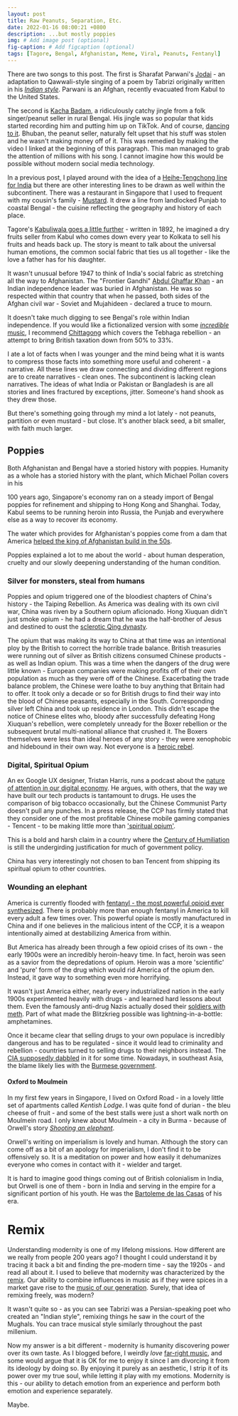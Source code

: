 ```yaml
---
layout: post
title: Raw Peanuts, Separation, Etc.
date: 2022-01-16 08:00:21 +0800
description: ...but mostly poppies
img: # Add image post (optional)
fig-caption: # Add figcaption (optional)
tags: [Tagore, Bengal, Afghanistan, Meme, Viral, Peanuts, Fentanyl]
---
```


There are two songs to this post. The first is Sharafat Parwani's [Jodai](https://www.youtube.com/watch?v=pmbw4KEG90Q) - an adaptation to Qawwali-style singing of a poem by Tabrizi originally written in his [_Indian style_](https://en.wikipedia.org/wiki/Saib_Tabrizi#Travels_abroad). Parwani is an Afghan, recently evacuated from Kabul to the United States.

The second is [Kacha Badam](https://www.youtube.com/watch?v=58CNG2IBnvw), a ridiculously catchy jingle from a folk singer/peanut seller in rural Bengal. His jingle was so popular that kids started recording him and putting him up on TikTok. And of course, [dancing to it](https://twitter.com/desimojito/status/1481281587644084229?s=20). Bhuban, the peanut seller, naturally felt upset that his stuff was stolen and he wasn't making money off of it. This was remedied by making the video I linked at the beginning of this paragraph. This man managed to grab the attention of millions with his song. I cannot imagine how this would be possible without modern social media technology.

In a previous post, I played around with the idea of a [Heihe-Tengchong line for India](../misgar-gwadar) but there are other interesting lines to be drawn as well within the subcontinent. There was a restaurant in Singapore that I used to frequent with my cousin's family - [Mustard](https://www.mustardsingapore.com/). It drew a line from landlocked Punjab to coastal Bengal - the cuisine reflecting the geography and history of each place.

Tagore's [Kabuliwala goes a little further](https://en.wikipedia.org/wiki/Kabuliwala_(short_story)) - written in 1892, he imagined a dry fruits seller from Kabul who comes down every year to Kolkata to sell his fruits and heads back up. The story is meant to talk about the universal human emotions, the common social fabric that ties us all together - like the love a father has for his daughter.

It wasn't unusual before 1947 to think of India's social fabric as stretching all the way to Afghanistan. The "Frontier Gandhi" [Abdul Ghaffar Khan](https://en.wikipedia.org/wiki/Abdul_Ghaffar_Khan) - an Indian independence leader was buried in Afghanistan. He was so respected within that country that when he passed, both sides of the Afghan civil war - Soviet and Mujahideen - declared a truce to mourn. 

It doesn't take much digging to see Bengal's role within Indian independence. If you would like a fictionalized version with some [_incredible_ music](https://www.youtube.com/watch?v=ILZSm9DsGt4), I recommend [Chittagong](https://www.imdb.com/title/tt1785333/) which covers the Tebhaga rebellion - an attempt to bring British taxation down from 50% to 33%.

I ate a lot of facts when I was younger and the mind being what it is wants to compress those facts into something more useful and coherent - a narrative. All these lines we draw connecting and dividing different regions are to create narratives - clean ones. The subcontinent is lacking clean narratives. The ideas of what India or Pakistan or Bangladesh is are all stories and lines fractured by exceptions, jitter. Someone's hand shook as they drew those. 

But there's something going through my mind a lot lately - not peanuts, partition or even mustard - but close. It's another black seed, a bit smaller, with faith much larger.

## Poppies
Both Afghanistan and Bengal have a storied history with poppies. Humanity as a whole has a storied history with the plant, which Michael Pollan covers in his 

100 years ago, Singapore's economy ran on a steady import of Bengal poppies for refinement and shipping to Hong Kong and Shanghai.
Today, Kabul seems to be running heroin into Russia, the Punjab and everywhere else as a way to recover its economy. 

The water which provides for Afghanistan's poppies come from a dam that America [helped the king of Afghanistan build in the 50s](https://web.archive.org/web/20210622173004/https://www.baltimoresun.com/news/bs-xpm-1997-03-29-1997088009-story.html).

Poppies explained a lot to me about the world - about human desperation, cruelty and our slowly deepening understanding of the human condition.

### Silver for monsters, steal from humans
Poppies and opium triggered one of the bloodiest chapters of China's history - the Taiping Rebellion. As America was dealing with its own civil war, China was riven by a Southern opium aficionado. Hong Xiuquan didn't just smoke opium - he had a dream that he was the half-brother of Jesus and destined to oust the [sclerotic Qing dynasty](https://twitter.com/Saurya/status/1313717822166450176/photo/1).

The opium that was making its way to China at that time was an intentional ploy by the British to correct the horrible trade balance. British treasuries were running out of silver as British citizens consumed Chinese products - as well as Indian opium. This was a time when the dangers of the drug were little known - European companies were making profits off of their own population as much as they were off of the Chinese. Exacerbating the trade balance problem, the Chinese were loathe to buy anything that Britain had to offer. It took only a decade or so for British drugs to find their way into the blood of Chinese peasants, especially in the South. Corresponding silver left China and took up residence in London. This didn't escape the notice of Chinese elites who, bloody after successfully defeating Hong Xiuquan's rebellion, were completely unready for the Boxer rebellion or the subsequent brutal multi-national alliance that crushed it. The Boxers themselves were less than ideal heroes of any story - they were xenophobic and hidebound in their own way. Not everyone is a [heroic rebel](../resistancialisme).

### Digital, Spiritual Opium
An ex Google UX designer, Tristan Harris, runs a podcast about the [nature of attention in our digital economy](https://www.humanetech.com/podcast). He argues, with others, that the way we have built our tech products is tantamount to drugs. He uses the comparison of big tobacco occasionally, but the Chinese Communist Party doesn't pull any punches. In a press release, the CCP has firmly stated that they consider one of the most profitable Chinese mobile gaming companies - Tencent - to be making little more than ['spiritual opium'](https://www.reuters.com/technology/tencent-falls-after-china-media-calls-online-gaming-spiritual-opium-2021-08-03/).

This is a bold and harsh claim in a country where the [Century of Humiliation](https://en.wikipedia.org/wiki/Century_of_humiliation) is still the undergirding justification for much of government policy.

China has very interestingly not chosen to ban Tencent from shipping its spiritual opium to other countries.

### Wounding an elephant
America is currently flooded with [fentanyl - the most powerful opioid ever synthesized](https://nypost.com/2021/12/10/texas-seized-enough-fentanyl-to-kill-200-million-people-this-year-alone-officials-say/). There is probably more than enough fentanyl in America to kill every adult a few times over. This powerful opiate is mostly manufactured in China and if one believes in the malicious intent of the CCP, it is a weapon intentionally aimed at destabilizing America from within.

But America has already been through a few opioid crises of its own - the early 1900s were an incredibly heroin-heavy time. In fact, heroin was seen as a savior from the depredations of opium. Heroin was a more 'scientific' and 'pure' form of the drug which would rid America of the opium den. Instead, it gave way to something even more horrifying.

It wasn't just America either, nearly every industrialized nation in the early 1900s experimented heavily with drugs - and learned hard lessons about them. Even the famously anti-drug Nazis actually dosed their [soldiers with meth](https://time.com/5752114/nazi-military-drugs/). Part of what made the Blitzkrieg possible was lightning-in-a-bottle: amphetamines.

Once it became clear that selling drugs to your own populace is incredibly dangerous and has to be regulated - since it would lead to criminality and rebellion - countries turned to selling drugs to their neighbors instead. The [CIA supposedly dabbled](https://www.pbs.org/wgbh/pages/frontline/shows/drugs/special/cia.html) in it for some time. Nowadays, in southeast Asia, the blame likely lies with the [Burmese government](https://www.ft.com/content/2e9ee221-cba4-483d-8799-c2a356af4cb4).

#### Oxford to Moulmein
In my first few years in Singapore, I lived on Oxford Road - in a lovely little set of apartments called _Kentish Lodge_. I was quite fond of durian - the bleu cheese of fruit - and some of the best stalls were just a short walk north on Moulmein road. I only knew about Moulmein - a city in Burma - because of Orwell's story [_Shooting an elephant_](https://en.wikipedia.org/wiki/Shooting_an_Elephant).

Orwell's writing on imperialism is lovely and human. Although the story can come off as a bit of an apology for imperialism, I don't find it to be offensively so. It is a meditation on power and how easily it dehumanizes everyone who comes in contact with it - wielder and target.

It is hard to imagine good things coming out of British colonialism in India, but Orwell is one of them - born in India and serving in the empire for a significant portion of his youth. He was the [Bartoleme de las Casas](https://en.wikipedia.org/wiki/Bartolom%C3%A9_de_las_Casas) of his era.

# Remix

Understanding modernity is one of my lifelong missions. How different are we really from people 200 years ago? I thought I could understand it by tracing it back a bit and finding the pre-modern time - say the 1920s - and read all about it. I used to believe that modernity was characterized by the [remix](../industrial-music). Our ability to combine influences in music as if they were spices in a market gave rise to the [music of our generation](https://www.youtube.com/watch?v=SuVd8k3QFP8). Surely, that idea of remixing freely, was modern?

It wasn't quite so - as you can see Tabrizi was a Persian-speaking poet who created an "Indian style", remixing things he saw in the court of the Mughals. You can trace musical style similarly throughout the past millenium.

Now my answer is a bit different - modernity is humanity discovering power over its own taste. As I blogged before, I weirdly _love_ [far-right music](../racist-dishwashers), and some would argue that it is OK for me to enjoy it since I am divorcing it from its ideology by doing so. By enjoying it purely as an aesthetic, I strip it of its power over my true soul, while letting it play with my emotions. Modernity is this - our ability to detach emotion from an experience and perform both emotion and experience separately.

Maybe.
